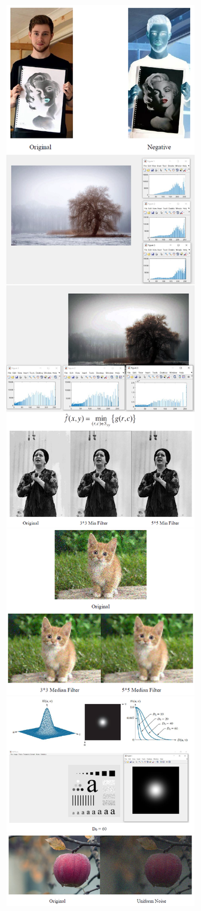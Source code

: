 <img src="Images/1.png" />
<img src="Images/2.png" />
<img src="Images/3.png" />
<img src="Images/4.png" />
<img src="Images/5.png" />
<img src="Images/6.png" />
<img src="Images/7.png" />
